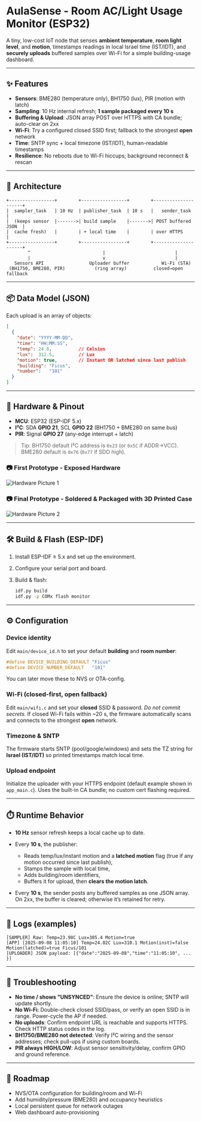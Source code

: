 # AulaSense - Room AC/Light Usage Monitor (ESP32)

A tiny, low-cost IoT node that senses **ambient temperature**, **room light level**, and **motion**, timestamps readings in local Israel time (IST/IDT), and **securely uploads** buffered samples over Wi-Fi for a simple building-usage dashboard.

---

## ✨ Features

* **Sensors**: BME280 (temperature only), BH1750 (lux), PIR (motion with latch)
* **Sampling**: 10 Hz internal refresh; **1 sample packaged every 10 s**
* **Buffering & Upload**: JSON array POST over HTTPS with CA bundle; auto-clear on 2xx
* **Wi-Fi**: Try a configured closed SSID first; fallback to the strongest **open** network
* **Time**: SNTP sync + local timezone (IST/IDT), human-readable timestamps
* **Resilience**: No reboots due to Wi-Fi hiccups; background reconnect & rescan

---

## 🧱 Architecture

```
+-----------------+        +-----------------+        +---------------------+
|  sampler_task   | 10 Hz  | publisher_task  | 10 s   |   sender_task       |
|  (keeps sensor  |------->| build sample    |------->| POST buffered JSON  |
|  cache fresh)   |        | + local time    |        | over HTTPS          |
+-----------------+        +-----------------+        +---------------------+
        ^                           |                          |
        |                           v                          |
   Sensors API                 Uploader buffer            Wi-Fi (STA)
 (BH1750, BME280, PIR)           (ring array)          closed→open fallback
```

---

## 📦 Data Model (JSON)

Each upload is an array of objects:

```json
[
  {
    "date": "YYYY-MM-DD",
    "time": "HH:MM:SS",
    "temp": 24.6,          // Celsius
    "lux":  312.5,         // Lux
    "motion": true,        // Instant OR latched since last publish
    "building": "Ficus",
    "number":   "101"
  }
]
```

---

## 🔌 Hardware & Pinout

* **MCU**: ESP32 (ESP-IDF 5.x)
* **I²C**: SDA **GPIO 21**, SCL **GPIO 22** (BH1750 + BME280 on same bus)
* **PIR**: Signal **GPIO 27** (any-edge interrupt + latch)

> Tip: BH1750 default I²C address is `0x23` (or `0x5C` if ADDR→VCC). BME280 default is `0x76` (`0x77` if SDO high).

### 📷 First Prototype - Exposed Hardware

![Hardware Picture 1](images/AulaSenseMark1.jpg)

### 📷 Final Prototype - Soldered & Packaged with 3D Printed Case

![Hardware Picture 2](images/AulaSenseMark2.jpg) 

---

## 🛠️ Build & Flash (ESP-IDF)

1. Install ESP-IDF ≥ 5.x and set up the environment.
2. Configure your serial port and board.
3. Build & flash:

   ```bash
   idf.py build
   idf.py -p COMx flash monitor
   ```

---

## ⚙️ Configuration

### Device identity

Edit `main/device_id.h` to set your default **building** and **room number**:

```c
#define DEVICE_BUILDING_DEFAULT "Ficus"
#define DEVICE_NUMBER_DEFAULT   "101"
```

You can later move these to NVS or OTA-config.

### Wi-Fi (closed-first, open fallback)

Edit `main/wifi.c` and set your **closed** SSID & password. *Do not commit secrets.* If closed Wi-Fi fails within \~20 s, the firmware automatically scans and connects to the strongest **open** network.

### Timezone & SNTP

The firmware starts SNTP (pool/google/windows) and sets the TZ string for **Israel (IST/IDT)** so printed timestamps match local time.

### Upload endpoint

Initialize the uploader with your HTTPS endpoint (default example shown in `app_main.c`). Uses the built-in CA bundle; no custom cert flashing required.

---

## ⏱️ Runtime Behavior

* **10 Hz** sensor refresh keeps a local cache up to date.
* Every **10 s**, the publisher:

  * Reads temp/lux/instant motion and a **latched motion** flag (true if any motion occurred since last publish),
  * Stamps the sample with local time,
  * Adds building/room identifiers,
  * Buffers it for upload, then **clears the motion latch**.
* Every **10 s**, the sender posts any buffered samples as one JSON array. On 2xx, the buffer is cleared; otherwise it’s retained for retry.

---

## 🧪 Logs (examples)

```
[SAMPLER] Raw: Temp=23.98C Lux=305.4 Motion=true
[APP] [2025-09-08 11:05:10] Temp=24.02C Lux=310.1 Motion(inst)=false Motion(latched)=true Ficus/101
[UPLOADER] JSON payload: [{"date":"2025-09-08","time":"11:05:10", ... }]
```

---

## 🧯 Troubleshooting

* **No time / shows "UNSYNCED"**: Ensure the device is online; SNTP will update shortly.
* **No Wi-Fi**: Double-check closed SSID/pass, or verify an open SSID is in range. Power-cycle the AP if needed.
* **No uploads**: Confirm endpoint URL is reachable and supports HTTPS. Check HTTP status codes in the log.
* **BH1750/BME280 not detected**: Verify I²C wiring and the sensor addresses; check pull-ups if using custom boards.
* **PIR always HIGH/LOW**: Adjust sensor sensitivity/delay, confirm GPIO and ground reference.

---

## 🚀 Roadmap

* NVS/OTA configuration for building/room and Wi-Fi
* Add humidity/pressure (BME280) and occupancy heuristics
* Local persistent queue for network outages
* Web dashboard auto-provisioning
